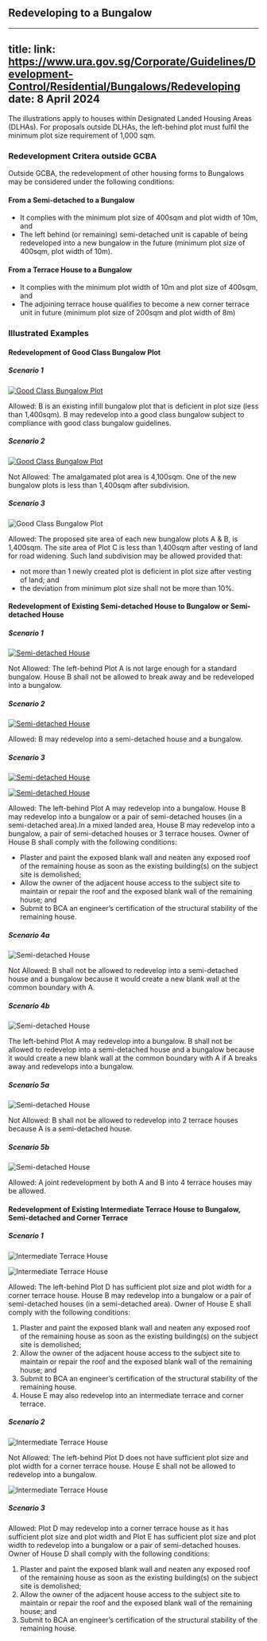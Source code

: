 
## Redeveloping to a Bungalow
---
title:
link: https://www.ura.gov.sg/Corporate/Guidelines/Development-Control/Residential/Bungalows/Redeveloping
date: 8 April 2024
---

The illustrations apply to houses within Designated Landed Housing Areas (DLHAs). For proposals outside DLHAs, the left-behind plot must fulfil the minimum plot size requirement of 1,000 sqm.

### Redevelopment Critera outside GCBA

Outside GCBA, the redevelopment of other housing forms to Bungalows may be considered under the following conditions:

#### From a Semi-detached to a Bungalow

- It complies with the minimum plot size of 400sqm and plot width of 10m, and
- The left behind (or remaining) semi-detached unit is capable of being redeveloped into a new bungalow in the future (minimum plot size of 400sqm, plot width of 10m).

#### From a Terrace House to a Bungalow

- It complies with the minimum plot width of 10m and plot size of 400sqm, and
- The adjoining terrace house qualifies to become a new corner terrace unit in future (minimum plot size of 200sqm and plot width of 8m)

### Illustrated Examples

#### Redevelopment of Good Class Bungalow Plot

##### Scenario 1

[![Good Class Bungalow Plot](https://www.ura.gov.sg/-/media/Corporate/Guidelines/Development-control/Redevelopment/LH_Fig6_Redevelopment_A_A.jpg)](https://www.ura.gov.sg/-/media/Corporate/Guidelines/Development-control/Redevelopment/LH_Fig6_Redevelopment_A_A.jpg)

Allowed: B is an existing infill bungalow plot that is deficient in plot size (less than 1,400sqm). B may redevelop into a good class bungalow subject to compliance with good class bungalow guidelines.

##### Scenario 2

[![Good Class Bungalow Plot](https://www.ura.gov.sg/-/media/Corporate/Guidelines/Development-control/Redevelopment/LH_Fig6_Redevelopment_C_NA.jpg)](https://www.ura.gov.sg/-/media/Corporate/Guidelines/Development-control/Redevelopment/LH_Fig6_Redevelopment_C_NA.jpg)

Not Allowed: The amalgamated plot area is 4,100sqm. One of the new bungalow plots is less than 1,400sqm after subdivision.

##### Scenario 3

![Good Class Bungalow Plot](https://www.ura.gov.sg/-/media/Corporate/Guidelines/Development-control/Redevelopment/LH_Fig6_Redevelopment_F_A.jpg)

Allowed: The proposed site area of each new bungalow plots A & B, is 1,400sqm. The site area of Plot C is less than 1,400sqm after vesting of land for road widening. Such land subdivision may be allowed provided that:

- not more than 1 newly created plot is deficient in plot size after vesting of land; and
- the deviation from minimum plot size shall not be more than 10%.

#### Redevelopment of Existing Semi-detached House to Bungalow or Semi-detached House

##### Scenario 1

[![Semi-detached House](https://www.ura.gov.sg/-/media/Corporate/Guidelines/Development-control/Redevelopment/LH_Fig171_Redevelopment_A1_NA.jpg)](https://www.ura.gov.sg/-/media/Corporate/Guidelines/Development-control/Redevelopment/LH_Fig171_Redevelopment_A1_NA.jpg)

Not Allowed: The left-behind Plot A is not large enough for a standard bungalow. House B shall not be allowed to break away and be redeveloped into a bungalow.

##### Scenario 2

[![Semi-detached House](https://www.ura.gov.sg/-/media/Corporate/Guidelines/Development-control/Redevelopment/LH_Fig171_Redevelopment_A2_A.jpg?h=876&w=2201)](https://www.ura.gov.sg/-/media/Corporate/Guidelines/Development-control/Redevelopment/LH_Fig171_Redevelopment_A2_A.jpg?h=876&w=2201)

Allowed: B may redevelop into a semi-detached house and a bungalow.

##### Scenario 3

[![Semi-detached House](https://www.ura.gov.sg/-/media/Corporate/Guidelines/Development-control/Redevelopment/LH_Fig171_Redevelopment_C1_A.jpg?h=876&w=2580)](https://www.ura.gov.sg/-/media/Corporate/Guidelines/Development-control/Redevelopment/LH_Fig171_Redevelopment_C1_A.jpg?h=876&w=2580)

[![Semi-detached House](https://www.ura.gov.sg/-/media/Corporate/Guidelines/Development-control/Redevelopment/LH_Fig171_Redevelopment_C2_A.jpg?h=876&w=2580)](https://www.ura.gov.sg/-/media/Corporate/Guidelines/Development-control/Redevelopment/LH_Fig171_Redevelopment_C2_A.jpg?h=876&w=2580)

Allowed: The left-behind Plot A may redevelop into a bungalow. House B may redevelop into a bungalow or a pair of semi-detached houses (in a semi-detached area).In a mixed landed area, House B may redevelop into a bungalow, a pair of semi-detached houses or 3 terrace houses. Owner of House B shall comply with the following conditions:

- Plaster and paint the exposed blank wall and neaten any exposed roof of the remaining house as soon as the existing building(s) on the subject site is demolished;
- Allow the owner of the adjacent house access to the subject site to maintain or repair the roof and the exposed blank wall of the remaining house; and
- Submit to BCA an engineer’s certification of the structural stability of the remaining house.

##### Scenario 4a

![Semi-detached House](https://www.ura.gov.sg/-/media/Corporate/Guidelines/Development-control/Redevelopment/LH_Fig175_Redevelopment_A_NA.jpg?h=876&w=2580)

Not Allowed: B shall not be allowed to redevelop into a semi-detached house and a bungalow because it would create a new blank wall at the common boundary with A.

##### Scenario 4b

![Semi-detached House](https://www.ura.gov.sg/-/media/Corporate/Guidelines/Development-control/Redevelopment/LH_Fig175_Redevelopment_A_NA.jpg?h=876&w=2580)

The left-behind Plot A may redevelop into a bungalow. B shall not be allowed to redevelop into a semi-detached house and a bungalow because it would create a new blank wall at the common boundary with A if A breaks away and redevelops into a bungalow.

##### Scenario 5a

![Semi-detached House](https://www.ura.gov.sg/-/media/Corporate/Guidelines/Development-control/Redevelopment/LH_Fig174_Redevelopment_A1_NA.jpg)

Not Allowed: B shall not be allowed to redevelop into 2 terrace houses because A is a semi-detached house.

##### Scenario 5b

![Semi-detached House](https://www.ura.gov.sg/-/media/Corporate/Guidelines/Development-control/Redevelopment/LH_Fig174_Redevelopment_A2_A.jpg)

Allowed: A joint redevelopment by both A and B into 4 terrace houses may be allowed.

#### Redevelopment of Existing Intermediate Terrace House to Bungalow, Semi-detached and Corner Terrace

##### Scenario 1

![Intermediate Terrace House](https://www.ura.gov.sg/-/media/Corporate/Guidelines/Development-control/Redevelopment/LH_Fig172_Redevelopment_A1_A.jpg)

![Intermediate Terrace House](https://www.ura.gov.sg/-/media/Corporate/Guidelines/Development-control/Redevelopment/LH_Fig172_Redevelopment_A2_A.jpg?h=876&w=2906)

Allowed: The left-behind Plot D has sufficient plot size and plot width for a corner terrace house. House B may redevelop into a bungalow or a pair of semi-detached houses (in a semi-detached area). Owner of House E shall comply with the following conditions:

1. Plaster and paint the exposed blank wall and neaten any exposed roof of the remaining house as soon as the existing building(s) on the subject site is demolished;
2. Allow the owner of the adjacent house access to the subject site to maintain or repair the roof and the exposed blank wall of the remaining house; and
3. Submit to BCA an engineer’s certification of the structural stability of the remaining house.
4. House E may also redevelop into an intermediate terrace and corner terrace.

##### Scenario 2

![Intermediate Terrace House](https://www.ura.gov.sg/-/media/Corporate/Guidelines/Development-control/Redevelopment/LH_Fig172_Redevelopment_B_NA.jpg)

Not Allowed: The left-behind Plot D does not have sufficient plot size and plot width for a corner terrace house. House E shall not be allowed to redevelop into a bungalow.

![Intermediate Terrace House](https://www.ura.gov.sg/-/media/Corporate/Guidelines/Development-control/Redevelopment/LH_Fig173_Redevelopment_B_A.jpg)

##### Scenario 3

Allowed: Plot D may redevelop into a corner terrace house as it has sufficient plot size and plot width and Plot E has sufficient plot size and plot width to redevelop into a bungalow or a pair of semi-detached houses. Owner of House D shall comply with the following conditions:

1. Plaster and paint the exposed blank wall and neaten any exposed roof of the remaining house as soon as the existing building(s) on the subject site is demolished;
2. Allow the owner of the adjacent house access to the subject site to maintain or repair the roof and the exposed blank wall of the remaining house; and
3. Submit to BCA an engineer’s certification of the structural stability of the remaining house.
